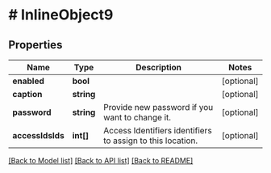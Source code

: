 # # InlineObject9

## Properties

Name | Type | Description | Notes
------------ | ------------- | ------------- | -------------
**enabled** | **bool** |  | [optional]
**caption** | **string** |  | [optional]
**password** | **string** | Provide new password if you want to change it. | [optional]
**accessIdsIds** | **int[]** | Access Identifiers identifiers to assign to this location. | [optional]

[[Back to Model list]](../../README.md#models) [[Back to API list]](../../README.md#endpoints) [[Back to README]](../../README.md)
